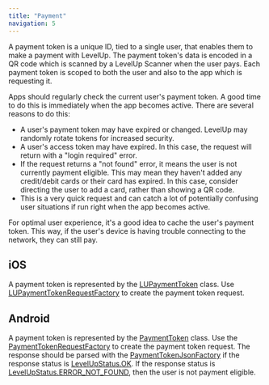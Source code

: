 ```yaml
---
title: "Payment"
navigation: 5
---
```


A payment token is a unique ID, tied to a single user, that enables them to make a payment with
LevelUp. The payment token's data is encoded in a QR code which is scanned by a LevelUp Scanner when
the user pays. Each payment token is scoped to both the user and also to the app which is requesting
it.

Apps should regularly check the current user's payment token. A good time to do this is immediately
when the app becomes active. There are several reasons to do this:

* A user's payment token may have expired or changed. LevelUp may randomly rotate tokens for
  increased security.
* A user's access token may have expired. In this case, the request will return with a "login
  required" error.
* If the request returns a "not found" error, it means the user is not currently payment eligible.
  This may mean they haven't added any credit/debit cards or their card has expired. In this case,
  consider directing the user to add a card, rather than showing a QR code.
* This is a very quick request and can catch a lot of potentially confusing user situations if run
  right when the app becomes active.

For optimal user experience, it's a good idea to cache the user's payment token. This way, if the
user's device is having trouble connecting to the network, they can still pay.

## iOS
A payment token is represented by the
[LUPaymentToken](http://thelevelup.github.io/levelup-sdk-ios/Classes/LUPaymentToken.html) class. Use
[LUPaymentTokenRequestFactory](http://thelevelup.github.io/levelup-sdk-ios/Classes/LUPaymentTokenRequestFactory.html)
to create the payment token request.

## Android
A payment token is represented by the
[PaymentToken](http://thelevelup.github.io/levelup-sdk-android/com/scvngr/levelup/core/model/PaymentToken.html)
class. Use the
[PaymentTokenRequestFactory](http://thelevelup.github.io/levelup-sdk-android/com/scvngr/levelup/core/net/request/factory/PaymentTokenRequestFactory.html)
to create the payment token request. The response should be parsed with the
[PaymentTokenJsonFactory](http://thelevelup.github.io/levelup-sdk-android/com/scvngr/levelup/core/model/factory/json/PaymentTokenJsonFactory.html)
if the response status is
[LevelUpStatus.OK](http://thelevelup.github.io/levelup-sdk-android/com/scvngr/levelup/core/net/LevelUpStatus.html#OK).
If the response status is
[LevelUpStatus.ERROR\_NOT\_FOUND](http://thelevelup.github.io/levelup-sdk-android/com/scvngr/levelup/core/net/LevelUpStatus.html#ERROR_NOT_FOUND),
then the user is not payment eligible.
